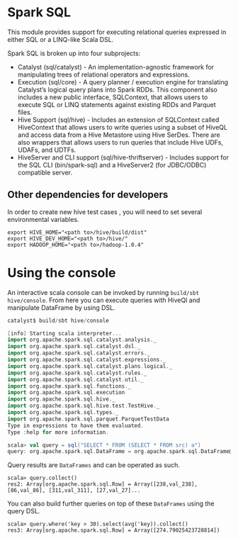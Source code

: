 Spark SQL
=========

This module provides support for executing relational queries expressed in either SQL or a LINQ-like Scala DSL.

Spark SQL is broken up into four subprojects:
 - Catalyst (sql/catalyst) - An implementation-agnostic framework for manipulating trees of relational operators and expressions.
 - Execution (sql/core) - A query planner / execution engine for translating Catalyst’s logical query plans into Spark RDDs.  This component also includes a new public interface, SQLContext, that allows users to execute SQL or LINQ statements against existing RDDs and Parquet files.
 - Hive Support (sql/hive) - Includes an extension of SQLContext called HiveContext that allows users to write queries using a subset of HiveQL and access data from a Hive Metastore using Hive SerDes.  There are also wrappers that allows users to run queries that include Hive UDFs, UDAFs, and UDTFs.
 - HiveServer and CLI support (sql/hive-thriftserver) - Includes support for the SQL CLI (bin/spark-sql) and a HiveServer2 (for JDBC/ODBC) compatible server.


Other dependencies for developers
---------------------------------
In order to create new hive test cases , you will need to set several environmental variables.

```
export HIVE_HOME="<path to>/hive/build/dist"
export HIVE_DEV_HOME="<path to>/hive/"
export HADOOP_HOME="<path to>/hadoop-1.0.4"
```

Using the console
=================
An interactive scala console can be invoked by running `build/sbt hive/console`.
From here you can execute queries with HiveQl and manipulate DataFrame by using DSL.

```scala
catalyst$ build/sbt hive/console

[info] Starting scala interpreter...
import org.apache.spark.sql.catalyst.analysis._
import org.apache.spark.sql.catalyst.dsl._
import org.apache.spark.sql.catalyst.errors._
import org.apache.spark.sql.catalyst.expressions._
import org.apache.spark.sql.catalyst.plans.logical._
import org.apache.spark.sql.catalyst.rules._
import org.apache.spark.sql.catalyst.util._
import org.apache.spark.sql.functions._
import org.apache.spark.sql.execution
import org.apache.spark.sql.hive._
import org.apache.spark.sql.hive.test.TestHive._
import org.apache.spark.sql.types._
import org.apache.spark.sql.parquet.ParquetTestData
Type in expressions to have them evaluated.
Type :help for more information.

scala> val query = sql("SELECT * FROM (SELECT * FROM src) a")
query: org.apache.spark.sql.DataFrame = org.apache.spark.sql.DataFrame@74448eed
```

Query results are `DataFrames` and can be operated as such.
```
scala> query.collect()
res2: Array[org.apache.spark.sql.Row] = Array([238,val_238], [86,val_86], [311,val_311], [27,val_27]...
```

You can also build further queries on top of these `DataFrames` using the query DSL.
```
scala> query.where('key > 30).select(avg('key)).collect()
res3: Array[org.apache.spark.sql.Row] = Array([274.79025423728814])
```

